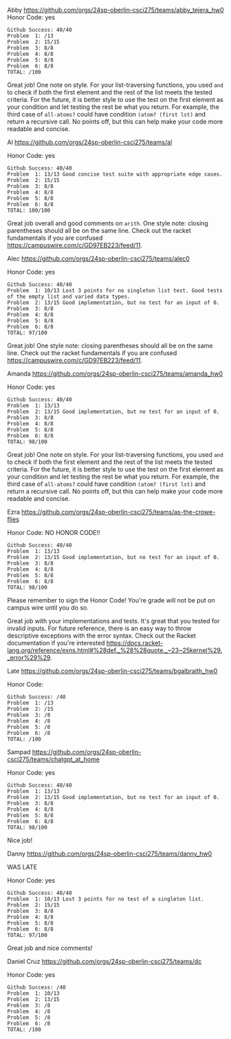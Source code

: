 
Abby https://github.com/orgs/24sp-oberlin-csci275/teams/abby_tejera_hw0
Honor Code: yes
```
Github Success: 40/40
Problem  1: /13
Problem  2: 15/15
Problem  3: 8/8
Problem  4: 8/8
Problem  5: 8/8
Problem  6: 8/8
TOTAL: /100
```

Great job! One note on style. For your list-traversing functions, you used `and` to check if both the first element and the rest of the list meets the tested criteria. For the future, it is better style to use the test on the first element as your condition and let testing the rest be what you return. For example, the third case of `all-atoms?` could have condition `(atom? (first lst)` and return a recursive call. No points off, but this can help make your code more readable and concise. 


Al https://github.com/orgs/24sp-oberlin-csci275/teams/al

Honor Code: yes
```
Github Success: 40/40
Problem  1: 13/13 Good concise test suite with appropriate edge cases.
Problem  2: 15/15
Problem  3: 8/8
Problem  4: 8/8
Problem  5: 8/8
Problem  6: 8/8
TOTAL: 100/100
```

Great job overall and good comments on `arith`. One style note: closing parentheses should all be on the same line. Check out the racket fundamentals if you are confused https://campuswire.com/c/GD97EB223/feed/11.


Alec https://github.com/orgs/24sp-oberlin-csci275/teams/alec0

Honor Code: yes
```
Github Success: 40/40
Problem  1: 10/13 Lost 3 points for no singleton list test. Good tests of the empty list and varied data types. 
Problem  2: 13/15 Good implementation, but no test for an input of 0.
Problem  3: 8/8
Problem  4: 8/8
Problem  5: 8/8
Problem  6: 8/8
TOTAL: 97/100
```

Great job! One style note: closing parentheses should all be on the same line. Check out the racket fundamentals if you are confused https://campuswire.com/c/GD97EB223/feed/11.

Amanda https://github.com/orgs/24sp-oberlin-csci275/teams/amanda_hw0

Honor Code: yes
```
Github Success: 40/40
Problem  1: 13/13
Problem  2: 13/15 Good implementation, but no test for an input of 0.
Problem  3: 8/8
Problem  4: 8/8
Problem  5: 8/8
Problem  6: 8/8
TOTAL: 98/100
```

Great job! One note on style. For your list-traversing functions, you used `and` to check if both the first element and the rest of the list meets the tested criteria. For the future, it is better style to use the test on the first element as your condition and let testing the rest be what you return. For example, the third case of `all-atoms?` could have condition `(atom? (first lst)` and return a recursive call. No points off, but this can help make your code more readable and concise. 

Ezra https://github.com/orgs/24sp-oberlin-csci275/teams/as-the-crowe-flies

Honor Code: NO HONOR CODE!!
```
Github Success: 40/40
Problem  1: 13/13
Problem  2: 13/15 Good implementation, but no test for an input of 0.
Problem  3: 8/8
Problem  4: 8/8
Problem  5: 8/8
Problem  6: 8/8
TOTAL: 98/100
```

Please remember to sign the Honor Code! You're grade will not be put on campus wire until you do so.

Great job with your implementations and tests. It's great that you tested for invalid inputs. For future reference, there is an easy way to throw descriptive exceptions with the error syntax. Check out the Racket documentation if you're interested https://docs.racket-lang.org/reference/exns.html#%28def._%28%28quote._~23~25kernel%29._error%29%29.



Late https://github.com/orgs/24sp-oberlin-csci275/teams/bgalbraith_hw0

Honor Code: 
```
Github Success: /40
Problem  1: /13
Problem  2: /15
Problem  3: /8
Problem  4: /8
Problem  5: /8
Problem  6: /8
TOTAL: /100
```

Sampad https://github.com/orgs/24sp-oberlin-csci275/teams/chatgpt_at_home

Honor Code: yes
```
Github Success: 40/40
Problem  1: 13/13
Problem  2: 13/15 Good implementation, but no test for an input of 0.
Problem  3: 8/8
Problem  4: 8/8
Problem  5: 8/8
Problem  6: 8/8
TOTAL: 98/100
```

Nice job!

Danny https://github.com/orgs/24sp-oberlin-csci275/teams/danny_hw0

WAS LATE

Honor Code: yes
```
Github Success: 40/40
Problem  1: 10/13 Lost 3 points for no test of a singleton list.
Problem  2: 15/15
Problem  3: 8/8
Problem  4: 8/8
Problem  5: 8/8
Problem  6: 8/8
TOTAL: 97/100
```

Great job and nice comments!

Daniel Cruz https://github.com/orgs/24sp-oberlin-csci275/teams/dc

Honor Code: yes
```
Github Success: /40
Problem  1: 10/13
Problem  2: 13/15
Problem  3: /8
Problem  4: /8
Problem  5: /8
Problem  6: /8
TOTAL: /100
```
